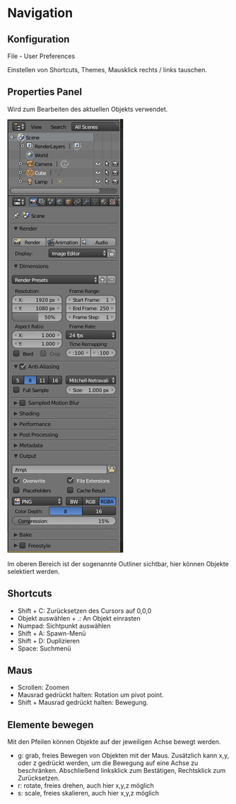 # Navigation

## Konfiguration

File - User Preferences  

Einstellen von Shortcuts, Themes, Mausklick rechts / links tauschen.

## Properties Panel

Wird zum Bearbeiten des aktuellen Objekts verwendet.

![](img/property_panel.PNG)

Im oberen Bereich ist der sogenannte Outliner sichtbar, hier können Objekte selektiert werden.

## Shortcuts

* Shift + C: Zurücksetzen des Cursors auf 0,0,0
* Objekt auswählen + .: An Objekt einrasten
* Numpad: Sichtpunkt auswählen
* Shift + A: Spawn-Menü
* Shift + D: Duplizieren
* Space: Suchmenü


## Maus

* Scrollen: Zoomen
* Mausrad gedrückt halten: Rotation um pivot point.
* Shift + Mausrad gedrückt halten: Bewegung.


## Elemente bewegen

Mit den Pfeilen können Objekte auf der jeweiligen Achse bewegt werden.

* g: grab, freies Bewegen von Objekten mit der Maus. Zusätzlich kann x,y, oder z gedrückt werden, um die Bewegung auf eine Achse zu beschränken. Abschließend linksklick zum Bestätigen, Rechtsklick zum Zurücksetzen.
* r: rotate, freies drehen, auch hier x,y,z möglich
* s: scale, freies skalieren, auch hier x,y,z möglich
